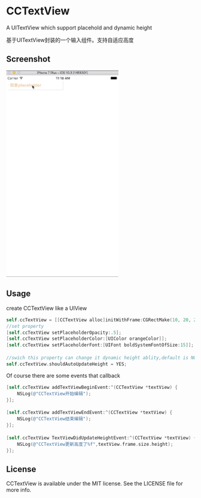 # CCTextView

A UITextView which support placehold and dynamic height

基于UITextView封装的一个输入组件。支持自适应高度


## Screenshot

<img src="demo.gif" alt="img" width="300px">


## Usage

create CCTextView like a UIView
```objectivec
self.ccTextView = [[CCTextView alloc]initWithFrame:CGRectMake(10, 20, 200, 34)];
//set property
[self.ccTextView setPlaceholderOpacity:.5];
[self.ccTextView setPlaceholderColor:[UIColor orangeColor]];
[self.ccTextView setPlaceholderFont:[UIFont boldSystemFontOfSize:15]];

//swich this property can change it dynamic height ablity,default is NO
self.ccTextView.shouldAutoUpdateHeight = YES;
```
Of course there are some events that callback
```objectivec
[self.ccTextView addTextViewBeginEvent:^(CCTextView *textView) {
    NSLog(@"CCTextView开始编辑");
}];

[self.ccTextView addTextViewEndEvent:^(CCTextView *textView) {
    NSLog(@"CCTextView结束编辑");
}];

[self.ccTextView TextViewDidUpdateHeightEvent:^(CCTextView *textView) {
    NSLog(@"CCTextView更新高度了%f",textView.frame.size.height);
}];

```


## License

CCTextView is available under the MIT license. See the LICENSE file for more info.
